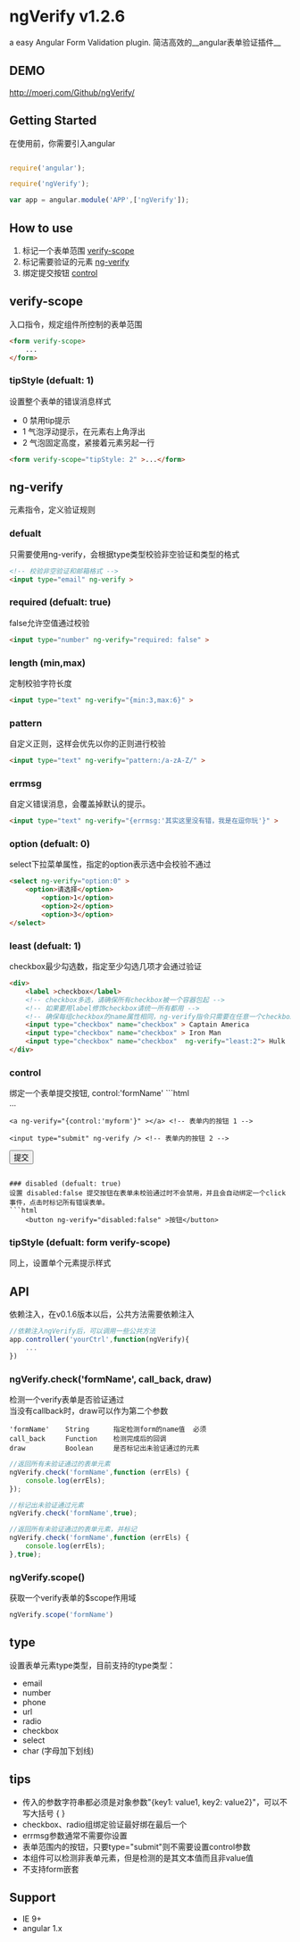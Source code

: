 # ngVerify v1.2.6

a easy Angular Form Validation plugin.
简洁高效的__angular表单验证插件__


  
## DEMO
http://moerj.com/Github/ngVerify/

  
## Getting Started
在使用前，你需要引入angular

```javascript

require('angular');

require('ngVerify');

var app = angular.module('APP',['ngVerify']);

```
  
  
  
## How to use
1. 标记一个表单范围 <a href="#step1">verify-scope</a>
2. 标记需要验证的元素 <a href="#step2">ng-verify</a>
3. 绑定提交按钮 <a href="#step3">control</a>
  

<h2 id="step1">verify-scope</h2>
入口指令，规定组件所控制的表单范围

```html
<form verify-scope>
	...
</form>
```

### tipStyle (defualt: 1)
设置整个表单的错误消息样式
- 0 禁用tip提示
- 1 气泡浮动提示，在元素右上角浮出
- 2 气泡固定高度，紧接着元素另起一行

```html
<form verify-scope="tipStyle: 2" >...</form>
```

  

<h2 id="step2">ng-verify</h2>
元素指令，定义验证规则

### defualt
只需要使用ng-verify，会根据type类型校验非空验证和类型的格式
```html
<!-- 校验非空验证和邮箱格式 -->
<input type="email" ng-verify >
```

### required (defualt: true)
false允许空值通过校验
```html
<input type="number" ng-verify="required: false" >
```

### length (min,max)
定制校验字符长度
```html
<input type="text" ng-verify="{min:3,max:6}" >
```

### pattern
自定义正则，这样会优先以你的正则进行校验
```html
<input type="text" ng-verify="pattern:/a-zA-Z/" >
```

### errmsg
自定义错误消息，会覆盖掉默认的提示。
```html
<input type="text" ng-verify="{errmsg:'其实这里没有错，我是在逗你玩'}" >
```

### option (defualt: 0)
select下拉菜单属性，指定的option表示选中会校验不通过
```html
<select ng-verify="option:0" >
	<option>请选择</option>
		<option>1</option>
		<option>2</option>
		<option>3</option>
</select>
```

### least (defualt: 1)
checkbox最少勾选数，指定至少勾选几项才会通过验证
```html
<div>
	<label >checkbox</label>
	<!-- checkbox多选，请确保所有checkbox被一个容器包起 -->
	<!-- 如果要用label修饰checkbox请统一所有都用 -->
	<!-- 确保每组checkbox的name属性相同，ng-verify指令只需要在任意一个checkbox上 -->
	<input type="checkbox" name="checkbox" > Captain America
	<input type="checkbox" name="checkbox" > Iron Man
	<input type="checkbox" name="checkbox"  ng-verify="least:2"> Hulk
</div>
```

<h3 id="step3">control</h3>
绑定一个表单提交按钮, control:'formName'
```html
<form name="myform" verify>
	...

	<a ng-verify="{control:'myform'}" ></a> <!-- 表单内的按钮 1 -->

	<input type="submit" ng-verify /> <!-- 表单内的按钮 2 -->
</form>

<button ng-verify="{control:'myform'}" >提交</button> <!--表单外的按钮-->
```

### disabled (defualt: true)
设置 disabled:false 提交按钮在表单未校验通过时不会禁用，并且会自动绑定一个click事件，点击时标记所有错误表单。
```html
	<button ng-verify="disabled:false" >按钮</button>
```

### tipStyle (defualt: form verify-scope)
同上，设置单个元素提示样式
  

## API
依赖注入，在v0.1.6版本以后，公共方法需要依赖注入
```javascript
//依赖注入ngVerify后，可以调用一些公共方法
app.controller('yourCtrl',function(ngVerify){
	...
})
```

### ngVerify.check('formName', call_back, draw)
检测一个verify表单是否验证通过  
当没有callback时，draw可以作为第二个参数

    'formName'    String      指定检测form的name值  必须
    call_back     Function    检测完成后的回调
    draw          Boolean     是否标记出未验证通过的元素
    
```javascript
//返回所有未验证通过的表单元素
ngVerify.check('formName',function (errEls) {
    console.log(errEls);
});

//标记出未验证通过元素
ngVerify.check('formName',true);

//返回所有未验证通过的表单元素，并标记
ngVerify.check('formName',function (errEls) {
    console.log(errEls);
},true);
```

### ngVerify.scope()
获取一个verify表单的$scope作用域
```javascript
ngVerify.scope('formName')
```

## type
设置表单元素type类型，目前支持的type类型：

- email
- number
- phone
- url
- radio
- checkbox
- select
- char (字母加下划线)

## tips
- 传入的参数字符串都必须是对象参数"{key1: value1, key2: value2}"，可以不写大括号 { }
- checkbox、radio组绑定验证最好绑在最后一个
- errmsg参数通常不需要你设置
- 表单范围内的按钮，只要type="submit"则不需要设置control参数
- 本组件可以检测非表单元素，但是检测的是其文本值而且非value值
- 不支持form嵌套

## Support
- IE 9+
- angular 1.x
